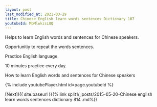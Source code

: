 ```yaml
---
layout: post
last_modified_at: 2021-03-29
title: Chinese English learn words sentences Dictionary 107 
youtubeId: MbMlwkzsL8Q
---
```

 
 
Helps to learn English words and sentences for Chinese speakers.

Opportunitiy to repeat the words sentences. 

Practice English language. 
 
10 minutes practice every day. 
 
How to learn English words and sentences for Chinese speakers 
 
{% include youtubePlayer.html id=page.youtubeId %}
 
 
[Next]({{ site.baseurl }}{% link  split1/_posts/2015-05-20-Chinese english learn words sentences dictionary 814 .md%})
 
